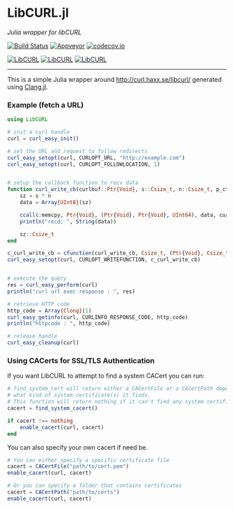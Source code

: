 LibCURL.jl
==========

*Julia wrapper for libCURL*

[![Build Status](https://travis-ci.org/JuliaWeb/LibCURL.jl.svg?branch=master)](https://travis-ci.org/JuliaWeb/LibCURL.jl)
[![Appveyor](https://ci.appveyor.com/api/projects/status/github/JuliaWeb/LibCurl.jl?svg=true)](https://ci.appveyor.com/project/shashi/libcurl-jl)
[![codecov.io](http://codecov.io/github/JuliaWeb/LibCURL.jl/coverage.svg?branch=master)](http://codecov.io/github/JuliaWeb/LibCURL.jl?branch=master)

[![LibCURL](http://pkg.julialang.org/badges/LibCURL_0.4.svg)](http://pkg.julialang.org/?pkg=LibCURL&ver=0.4)
[![LibCURL](http://pkg.julialang.org/badges/LibCURL_0.5.svg)](http://pkg.julialang.org/?pkg=LibCURL&ver=0.5)
[![LibCURL](http://pkg.julialang.org/badges/LibCURL_0.6.svg)](http://pkg.julialang.org/?pkg=LibCURL&ver=0.6)

---
This is a simple Julia wrapper around http://curl.haxx.se/libcurl/ generated using [Clang.jl](https://github.com/ihnorton/Clang.jl).

### Example (fetch a URL)

```julia
using LibCURL

# init a curl handle
curl = curl_easy_init()

# set the URL and request to follow redirects
curl_easy_setopt(curl, CURLOPT_URL, "http://example.com")
curl_easy_setopt(curl, CURLOPT_FOLLOWLOCATION, 1)


# setup the callback function to recv data
function curl_write_cb(curlbuf::Ptr{Void}, s::Csize_t, n::Csize_t, p_ctxt::Ptr{Void})
    sz = s * n
    data = Array{UInt8}(sz)

    ccall(:memcpy, Ptr{Void}, (Ptr{Void}, Ptr{Void}, UInt64), data, curlbuf, sz)
    println("recd: ", String(data))

    sz::Csize_t
end

c_curl_write_cb = cfunction(curl_write_cb, Csize_t, (Ptr{Void}, Csize_t, Csize_t, Ptr{Void}))
curl_easy_setopt(curl, CURLOPT_WRITEFUNCTION, c_curl_write_cb)


# execute the query
res = curl_easy_perform(curl)
println("curl url exec response : ", res)

# retrieve HTTP code
http_code = Array{Clong}(1)
curl_easy_getinfo(curl, CURLINFO_RESPONSE_CODE, http_code)
println("httpcode : ", http_code)

# release handle
curl_easy_cleanup(curl)

```

### Using CACerts for SSL/TLS Authentication

If you want LibCURL to attempt to find a system CACert you can run:

```julia
# find_system_cert will return either a CACertFile or a CACertPath depending on
# what kind of system certificate(s) it finds.
# This function will return nothing if it can't find any system certificates
cacert = find_system_cacert()

if cacert !== nothing
    enable_cacert(curl, cacert)
end
```

You can also specify your own cacert if need be.

```julia
# You can either specify a specific certificate file
cacert = CACertFile("path/to/cert.pem")
enable_cacert(curl, cacert)

# Or you can specify a folder that contains certificates
cacert = CACertPath("path/to/certs")
enable_cacert(curl, cacert)
```

